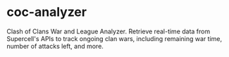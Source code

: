 # coc-analyzer

Clash of Clans War and League Analyzer. Retrieve real-time data from Supercell's APIs to track ongoing clan wars, including remaining war time, number of attacks left, and more.
